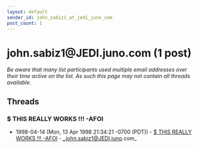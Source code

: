 ```yaml
---
layout: default
sender_id: john_sabiz1_at_jedi_juno_com
post_count: 1
---
```


# john.sabiz1<span>@</span>JEDI.juno.com (1 post)

_Be aware that many list participants used multiple email addresses over their time active on the list. As such this page may not contain all threads available._

## Threads

### $ THIS REALLY WORKS !!! -AFOI
+ 1998-04-14 (Mon, 13 Apr 1998 21:34:21 -0700 (PDT)) - [$ THIS REALLY WORKS !!! -AFOI](/archive/1998/04/202c782140d6b9997dfec3aa5195a51a8d6ff8e1688d79e6da75be79c7c2d053) - _john.sabiz1@JEDI.juno.com_

